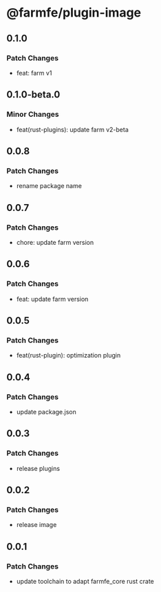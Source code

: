# @farmfe/plugin-image

## 0.1.0

### Patch Changes

- feat: farm v1

## 0.1.0-beta.0

### Minor Changes

- feat(rust-plugins): update farm v2-beta

## 0.0.8

### Patch Changes

- rename package name

## 0.0.7

### Patch Changes

- chore: update farm version

## 0.0.6

### Patch Changes

- feat: update farm version

## 0.0.5

### Patch Changes

- feat(rust-plugin): optimization plugin

## 0.0.4

### Patch Changes

- update package.json

## 0.0.3

### Patch Changes

- release plugins

## 0.0.2

### Patch Changes

- release image

## 0.0.1

### Patch Changes

- update toolchain to adapt farmfe_core rust crate
